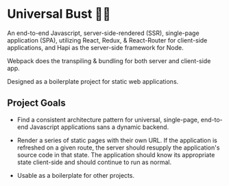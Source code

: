# Universal Bust 🌟🌌
An end-to-end Javascript, server-side-rendered (SSR), single-page application (SPA), utilizing React, Redux, & React-Router for client-side applications, and Hapi as the server-side framework for Node.

Webpack does the transpiling & bundling for both server and client-side app.

Designed as a boilerplate project for static web applications.

## Project Goals
* Find a consistent architecture pattern for universal, single-page, end-to-end Javascript applications sans a dynamic backend.

* Render a series of static pages with their own URL. If the application is refreshed on a given route, the server should resupply the application's source code in that state. The application should know its appropriate state client-side and should continue to run as normal.

* Usable as a boilerplate for other projects.
